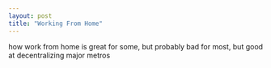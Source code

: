 ```yaml
---
layout: post
title: "Working From Home"
---
```


how work from home is great for some, but probably bad for most, but good at decentralizing major metros
